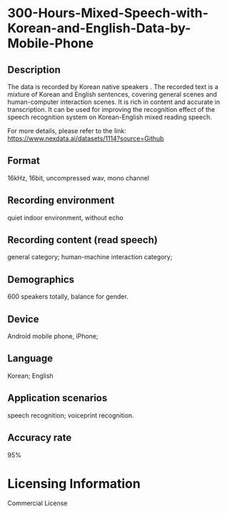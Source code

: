 # 300-Hours-Mixed-Speech-with-Korean-and-English-Data-by-Mobile-Phone


## Description
The data is recorded by Korean native speakers . The recorded text is a mixture of Korean and English sentences, covering general scenes and human-computer interaction scenes. It is rich in content and accurate in transcription. It can be used for improving the recognition effect of the speech recognition system on Korean-English mixed reading speech.

For more details, please refer to the link: https://www.nexdata.ai/datasets/1114?source=Github


## Format
16kHz, 16bit, uncompressed wav, mono channel

## Recording environment
quiet indoor environment, without echo

## Recording content (read speech)
general category; human-machine interaction category;

## Demographics
600 speakers totally, balance for gender.

## Device
Android mobile phone, iPhone;

## Language
Korean; English

## Application scenarios
speech recognition; voiceprint recognition.

## Accuracy rate
95%

# Licensing Information
Commercial License

